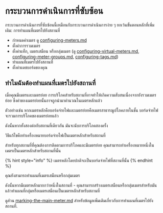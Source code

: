 # กระบวนการดำเนินการที่ซับซ้อน

กระบวนการดำเนินการที่ซับซ้อนนี้เหมือนกับกระบวนการดำเนินการง่าย ๆ ยกเว้นขั้นตอนหลักที่เพิ่มเติม: การทำแผนที่เมตรไปยังสถานที่

* กำหนดค่าเมตร ดู [configuring-meters.md](../getting-started/configuring-the-application/configuring-meters.md "mention")
* ตั้งค่าการรวมเมตร
* ตั้งค่าแท็ก, เมตรเสมือน หรือกลุ่มเมตร (ดู [configuring-virtual-meters.md](../getting-started/configuring-the-application/configuring-virtual-meters.md "mention"), [configuring-meter-groups.md](../getting-started/configuring-the-application/configuring-meter-groups.md "mention"), [configuring-tags.md](../getting-started/configuring-the-application/configuring-tags.md "mention"))
* ทำแผนที่เมตรไปยังสถานที่
* ตั้งค่าแดชบอร์ดของคุณ



## ทำไมฉันต้องทำแผนที่เมตรไปยังสถานที่

เมื่อคุณมีเมตรและเมตรย่อย การบริโภคสำหรับสถานที่อาจทำให้เกิดความสับสนเนื่องจากยังรวมเมตรย่อย ซึ่งค่าของเมตรย่อยนั้นอาจถูกนำมาคำนวณในเมตรหลักแล้ว

ตัวอย่างเช่น หากเมตรหลักคือบอร์ดจ่ายไฟและเมตรย่อยคือเมตรสาธารณูปโภคภายในชั้น บอร์ดจ่ายไฟจะรวมการบริโภคของเมตรย่อยแล้ว

ดังนั้นหากทั้งสองต่อกับสถานที่เดียวกัน มันจะนับการบริโภคสองครั้ง



วิธีแก้ไขคือทำเครื่องหมายบอร์ดจ่ายไฟเป็นเมตรหลักสำหรับสถานที่

สำหรับทุกสถานที่ที่คุณต้องการติดตามการบริโภคและมีเมตรย่อย คุณสามารถทำเครื่องหมายหนึ่งในเมตรเป็นเมตรหลักสำหรับสถานที่นั้น

{% hint style="info" %}
เมตรหลักโดยปกติจะเป็นบอร์ดจ่ายไฟที่สถานที่นั้น
{% endhint %}

คุณยังสามารถทำแผนที่เมตรเสมือนหรือกลุ่มเมตร

ดังนั้นหากมีเมตรหลักมากกว่าหนึ่งในสถานที่ - คุณสามารถสร้างเมตรเสมือนหรือกลุ่มเมตรสำหรับมันแล้วทำแผนที่กลุ่มหรือเมตรเสมือนเป็นเมตรหลักสำหรับสถานที่



ดูส่วน [marking-the-main-meter.md](../getting-started/configuring-the-application/marking-the-main-meter.md "mention") สำหรับข้อมูลเพิ่มเติมเกี่ยวกับการทำแผนที่เมตรไปยังสถานที่.